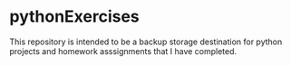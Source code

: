 # pythonExercises
This repository is intended to be a backup storage destination for python projects and homework asssignments that I have completed.
